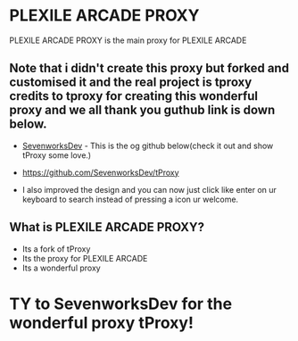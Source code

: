 # PLEXILE ARCADE PROXY
PLEXILE ARCADE PROXY is the main proxy for PLEXILE ARCADE
## Note that i didn't create this proxy but forked and customised it and the real project is tproxy credits to tproxy for creating this wonderful proxy and we all thank you guthub link is down below.
- <a href="(https://github.com/SevenworksDev/tProxy)">SevenworksDev</a>  - This is the og github below(check it out and show tProxy some love.)
- https://github.com/SevenworksDev/tProxy
  
- I also improved the design and you can now just click like enter on ur keyboard to search instead of pressing a icon ur welcome.
  
## What is PLEXILE ARCADE PROXY?
- Its a fork of tProxy
- Its the proxy for PLEXILE ARCADE
- Its a wonderful proxy

# TY to SevenworksDev for the wonderful proxy tProxy!
